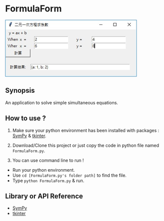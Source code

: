 # FormulaForm

![image](https://github.com/rf777rf777/FormulaForm/blob/master/FormulaForm_picture.jpg)

## Synopsis

An application to solve simple simultaneous equations. 

## How to use ?

1. Make sure your python environment has been installed with packages : [SymPy](http://www.sympy.org/en/index.html) & [tkinter](https://docs.python.org/2/library/tkinter.html).

2. Download/Clone this project or just copy the code in python file named `FormulaForm.py`.

3. You can use command line to run ! 
  + Run your python environment.
  + Use `cd [FormulaForm.py's folder path]` to find the file.
  + Type `python FormulaForm.py` & run.

## Library or API Reference

* [SymPy](http://www.sympy.org/en/index.html)
* [tkinter](https://docs.python.org/2/library/tkinter.html)
